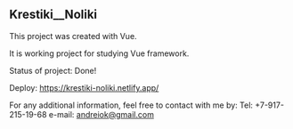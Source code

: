 ## Krestiki__Noliki

This project was created with Vue.

It is working project for studying Vue framework.

Status of project: Done!

Deploy: https://krestiki-noliki.netlify.app/

For any additional information, feel free to contact with me by:
Tel: +7-917-215-19-68
e-mail: andreiok@gmail.com
